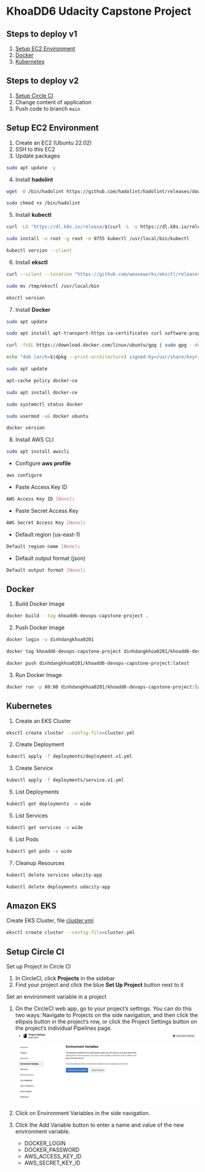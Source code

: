 # KhoaDD6 Udacity Capstone Project

## Steps to deploy v1

1. [Setup EC2 Environment](#Setup-EC2-Environment)
2. [Docker](#Docker)
3. [Kubernetes](#Kubernetes)

## Steps to deploy v2

1. [Setup Circle CI](#Setup-Circle-CI)
2. Change content of application
3. Push code to branch `main`

## Setup EC2 Environment

1. Create an EC2 (Ubuntu 22.02)
2. SSH to this EC2
3. Update packages

```sh
sudo apt update -y
```

4. Install **hadolint**

```sh
wget -O /bin/hadolint https://github.com/hadolint/hadolint/releases/download/v2.10.0/hadolint-Linux-x86_64
```

```sh
sudo chmod +x /bin/hadolint
```

5. Install **kubectl**

```sh
curl -LO "https://dl.k8s.io/release/$(curl -L -s https://dl.k8s.io/release/stable.txt)/bin/linux/amd64/kubectl"
```

```sh
sudo install -o root -g root -m 0755 kubectl /usr/local/bin/kubectl
```

```sh
kubectl version --client
```

6. Install **eksctl**

```sh
curl --silent --location "https://github.com/weaveworks/eksctl/releases/latest/download/eksctl_$(uname -s)_amd64.tar.gz" | tar xz -C /tmp
```

```sh
sudo mv /tmp/eksctl /usr/local/bin
```

```sh
eksctl version
```

7. Install **Docker**

```sh
sudo apt update
```

```sh
sudo apt install apt-transport-https ca-certificates curl software-properties-common
```

```sh
curl -fsSL https://download.docker.com/linux/ubuntu/gpg | sudo gpg --dearmor -o /usr/share/keyrings/docker-archive-keyring.gpg
```

```sh
echo "deb [arch=$(dpkg --print-architecture) signed-by=/usr/share/keyrings/docker-archive-keyring.gpg] https://download.docker.com/linux/ubuntu $(lsb_release -cs) stable" | sudo tee /etc/apt/sources.list.d/docker.list > /dev/null
```

```sh
sudo apt update
```

```sh
apt-cache policy docker-ce
```

```sh
sudo apt install docker-ce
```

```sh
sudo systemctl status docker
```

```sh
sudo usermod -aG docker ubuntu
```

```sh
docker version
```

8. Install AWS CLI

```sh
sudo apt install awscli
```

- Configure **aws profile**

```sh
aws configure
```

- Paste Access Key ID

```sh
AWS Access Key ID [None]: 
```

- Paste Secret Access Key

```sh
AWS Secret Access Key [None]:  
```

- Default region (us-east-1)

```sh
Default region name [None]:  
```

- Default output format (json)

```sh
Default output format [None]:
```

## Docker

1. Build Docker Image

```sh
docker build --tag khoadd6-devops-capstone-project .
```

2. Push Docker Image

```sh
docker login -u dinhdangkhoa0201
```

```sh
docker tag khoadd6-devops-capstone-project dinhdangkhoa0201/khoadd6-devops-capstone-project:latest
```

```sh
docker push dinhdangkhoa0201/khoadd6-devops-capstone-project:latest
```

3. Run Docker Image

```sh
docker run -p 80:80 dinhdangkhoa0201/khoadd6-devops-capstone-project:latest
```

## Kubernetes

1. Create an EKS Cluster

```sh
eksctl create cluster --config-file=cluster.yml
```

2. Create Deployment

```sh
kubectl apply -f deployments/deployment.v1.yml
```

3. Create Service

```sh
kubectl apply -f deployments/service.v1.yml
```

5. List Deployments

```sh
kubectl get deployments -o wide
```

5. List Services

```sh
kubectl get services -o wide
```

6. List Pods

```sh
kubectl get pods -o wide
```

7. Cleanup Resources

```sh
kubectl delete services udacity-app
```

```sh
kubectl delete deployments udacity-app
```

## Amazon EKS

Create EKS Cluster, file [cluster.yml](cluster.yml)

```sh
eksctl create cluster --config-file=cluster.yml
```

## Setup Circle CI

Set up Project in Circle CI

1. In CircleCI, click **Projects** in the sidebar
2. Find your project and click the blue **Set Up Project** button next to it

Set an environment variable in a project

1. On the CircleCI web app, go to your project’s settings. You can do this two ways: Navigate to
   Projects on the side navigation, and then click the ellipsis button in the project’s row, or
   click the Project Settings button on the project’s individual Pipelines page.
   ![img.png](img.png)
2. Click on Environment Variables in the side navigation.
3. Click the Add Variable button to enter a name and value of the new environment variable.

    - DOCKER_LOGIN
    - DOCKER_PASSWORD
    - AWS_ACCESS_KEY_ID
    - AWS_SECRET_KEY_ID
